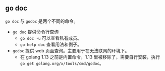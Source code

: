## go doc

`go doc` 与 `godoc` 是两个不同的命令。

- `go doc` 提供命令行查询
  - `go doc -u` 可以查看私有成员。
  - `go help doc` 查看用法和例子。
- `godoc` 提供 web 页面查询。主要用于在无法联网的环境下。
  - 在 golang 1.13 之前是内置命令，1.13 里被移除了，需要自行安装，执行 `go get golang.org/x/tools/cmd/godoc`。
